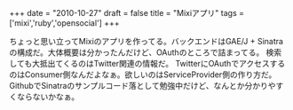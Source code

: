 
+++
date = "2010-10-27"
draft = false
title = "Mixiアプリ"
tags  = ['mixi','ruby','opensocial']
+++

ちょっと思い立ってMixiのアプリを作ってる。バックエンドはGAE/J + Sinatraの構成だ。大体概要は分かったんだけど、OAuthのところで詰まってる。 検索しても大抵出てくるのはTwitter関連の情報だ。 TwitterにOAuthでアクセスするのはConsumer側なんだよなぁ。欲しいのはServiceProvider側の作り方だ。 GithubでSinatraのサンプルコード落として勉強中だけど、なんとか分かりやすくならないかなぁ。	

	
